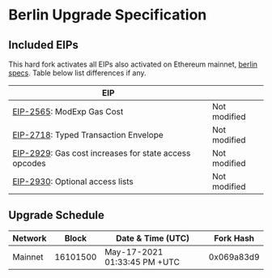 # Berlin Upgrade Specification

## Included EIPs

This hard fork activates all EIPs also activated on Ethereum mainnet, [berlin specs](https://github.com/ethereum/execution-specs/blob/master/network-upgrades/mainnet-upgrades/berlin.md).
Table below list differences if any.

| EIP |  |
| - | - |
| [EIP-2565](https://eips.ethereum.org/EIPS/eip-2565): ModExp Gas Cost | Not modified
| [EIP-2718](https://eips.ethereum.org/EIPS/eip-2718): Typed Transaction Envelope  | Not modified
| [EIP-2929](https://eips.ethereum.org/EIPS/eip-2929): Gas cost increases for state access opcodes | Not modified
| [EIP-2930](https://eips.ethereum.org/EIPS/eip-2930): Optional access lists | Not modified

## Upgrade Schedule

| Network | Block    | Date & Time (UTC)             | Fork Hash | 
| ------- | -------- | ----------------------------- | --------- | 
| Mainnet | 16101500 | May-17-2021 01:33:45 PM +UTC  | 0x069a83d9 | 
